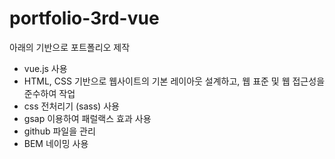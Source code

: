 # portfolio-3rd-vue

아래의 기반으로 포트폴리오 제작
- vue.js 사용
- HTML, CSS 기반으로 웹사이트의 기본 레이아웃 설계하고, 웹 표준 및 웹 접근성을 준수하여 작업
- css 전처리기 (sass) 사용
- gsap 이용하여 패럴랙스 효과 사용
- github 파일을 관리
- BEM 네이밍 사용
